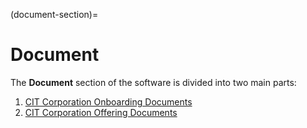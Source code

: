 
(document-section)=

# Document

The **Document** section of the software is divided into two main parts:

1. [CIT Corporation Onboarding Documents](cit-corporation-onboarding-section)
2. [CIT Corporation Offering Documents](cit-corporation-offering-section)

